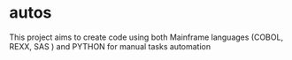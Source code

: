 # autos
This project aims to create code using both Mainframe languages (COBOL, REXX, SAS ) and PYTHON for manual tasks automation 
